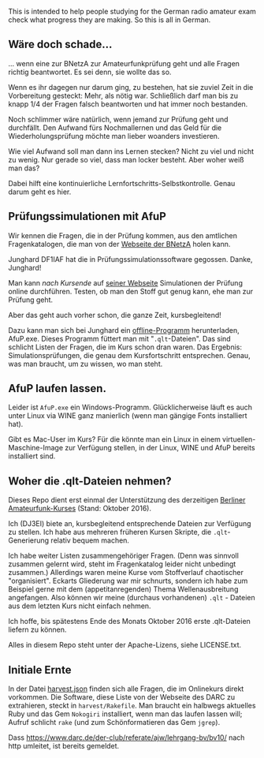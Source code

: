 This is intended to help people studying for the German radio amateur
exam check what progress they are making.  So this is all in German.

## Wäre doch schade...

... wenn eine zur BNetzA zur Amateurfunkprüfung geht und alle Fragen
richtig beantwortet. Es sei denn, sie wollte das so.

Wenn es ihr dagegen nur darum ging, zu bestehen, hat sie zuviel Zeit
in die Vorbereitung gesteckt: Mehr, als nötig war. Schließlich darf
man bis zu knapp 1/4 der Fragen falsch beantworten und hat immer noch
bestanden.

Noch schlimmer wäre natürlich, wenn jemand zur Prüfung geht und
durchfällt. Den Aufwand fürs Nochmallernen und das Geld für die
Wiederholungsprüfung möchte man lieber woanders investieren.

Wie viel Aufwand soll man dann ins Lernen stecken? Nicht zu viel und
nicht zu wenig. Nur gerade so viel, dass man locker besteht. Aber
woher weiß man das?

Dabei hilft eine kontinuierliche
Lernfortschritts-Selbstkontrolle. Genau darum geht es hier.

## Prüfungssimulationen mit AfuP

Wir kennen die Fragen, die in der Prüfung kommen, aus den amtlichen
Fragenkatalogen, die man von der [Webseite der
BNetzA](http://www.bundesnetzagentur.de/cln_1432/DE/Sachgebiete/Telekommunikation/Unternehmen_Institutionen/Frequenzen/SpezielleAnwendungen/Amateurfunk/amateurfunk_node.html)
holen kann.

Junghard DF1IAF hat die in Prüfungssimulationssoftware
gegossen. Danke, Junghard!

Man kann _nach Kursende_ auf
[seiner Webseite](http://www.afup.a36.de/) Simulationen der Prüfung
online durchführen. Testen, ob man den Stoff gut genug kann, ehe man
zur Prüfung geht.

Aber das geht auch vorher schon, die ganze Zeit, kursbegleitend!

Dazu kann man sich bei Junghard ein
[offline-Programm](http://www.afup.a36.de/download/download.html)
herunterladen, AfuP.exe. Dieses Programm füttert man mit
"`.qlt`-Dateien". Das sind schlicht Listen der Fragen, die im Kurs
schon dran waren. Das Ergebnis: Simulationsprüfungen, die genau dem
Kursfortschritt entsprechen.  Genau, was man braucht, um zu wissen, wo
man steht.

## AfuP laufen lassen.

Leider ist `AfuP.exe` ein Windows-Programm. Glücklicherweise läuft es
auch unter Linux via WINE ganz manierlich (wenn man gängige Fonts
installiert hat).

Gibt es Mac-User im Kurs? Für die könnte man ein Linux in einem
virtuellen-Maschine-Image zur Verfügung stellen, in der Linux, WINE
und AfuP bereits installiert sind.

## Woher die .qlt-Dateien nehmen?

Dieses Repo dient erst einmal der Unterstützung des derzeitigen
[Berliner Amateurfunk-Kurses](https://www.chaoswelle.de/Kurs) (Stand:
Oktober 2016).

Ich (DJ3EI) biete an, kursbegleitend entsprechende Dateien zur
Verfügung zu stellen. Ich habe aus mehreren früheren Kursen Skripte,
die `.qlt`-Generierung relativ bequem machen.

Ich habe weiter Listen zusammengehöriger Fragen. (Denn was sinnvoll
zusammen gelernt wird, steht im Fragenkatalog leider nicht unbedingt
zusammen.)  Allerdings waren meine Kurse vom Stoffverlauf chaotischer
"organisiert". Eckarts Gliederung war mir schnurts, sondern ich habe
zum Beispiel gerne mit dem (appetitanregenden) Thema Wellenausbreitung
angefangen. Also können wir meine (durchaus vorhandenen) `.qlt` -
Dateien aus dem letzten Kurs nicht einfach nehmen.

Ich hoffe, bis spätestens Ende des Monats Oktober 2016 erste
.qlt-Dateien liefern zu können.

Alles in diesem Repo steht unter der Apache-Lizens, siehe LICENSE.txt.

## Initiale Ernte

In der Datei [harvest.json](harvest.json) finden sich alle Fragen, die
im Onlinekurs direkt vorkommen.  Die Software, diese Liste von der
Webseite des DARC zu extrahieren, steckt in `harvest/Rakefile`. Man
braucht ein halbwegs aktuelles Ruby und das Gem `Nokogiri`
installiert, wenn man das laufen lassen will; Aufruf schlicht `rake`
(und zum Schönformatieren das Gem `jgrep`).

Dass https://www.darc.de/der-club/referate/ajw/lehrgang-bv/bv10/ nach http
umleitet, ist bereits gemeldet.
